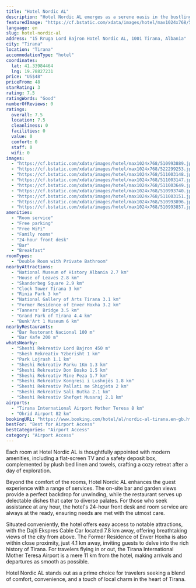 ```yaml
---
title: "Hotel Nordic AL"
description: "Hotel Nordic AL emerges as a serene oasis in the bustling heart of Tirana, merely 3."
featuredImage: "https://cf.bstatic.com/xdata/images/hotel/max1024x768/510993889.jpg?k=4fcf0d8d95cf8321498948bcf93a97ace73a412b6de591eda2c2f2cda92c3552&o=&hp=1"
language: en
slug: hotel-nordic-al
address: "15 Rruga Lord Bajron Hotel Nordic AL, 1001 Tirana, Albania"
city: "Tirana"
location: "Tirana"
accommodationType: "hotel"
coordinates:
  lat: 41.33984464
  lng: 19.78827231
price: "US$48"
priceFrom: 48
starRating: 3
rating: 7.5
ratingWords: "Good"
numberOfReviews: 0
ratings:
  overall: 7.5
  location: 7.5
  cleanliness: 0
  facilities: 0
  value: 0
  comfort: 0
  staff: 0
  wifi: 0
images:
  - "https://cf.bstatic.com/xdata/images/hotel/max1024x768/510993889.jpg?k=4fcf0d8d95cf8321498948bcf93a97ace73a412b6de591eda2c2f2cda92c3552&o=&hp=1"
  - "https://cf.bstatic.com/xdata/images/hotel/max1024x768/522299253.jpg?k=0280a7d0d7621d1f7f0d0bbdb093ea9081ada4674d544c7d7de366790cfef275&o=&hp=1"
  - "https://cf.bstatic.com/xdata/images/hotel/max1024x768/511003148.jpg?k=7518a78bdcfc5bf3c9d4d65a2314a7c378596ac3cd7d3b2585f431da74fd5632&o=&hp=1"
  - "https://cf.bstatic.com/xdata/images/hotel/max1024x768/511003147.jpg?k=593c826339535aa1692d0f2d9228fa42ef2acc3d04de1bb8e8685d0a7188897d&o=&hp=1"
  - "https://cf.bstatic.com/xdata/images/hotel/max1024x768/511003649.jpg?k=a6bf41e4eaee64132b7ec1b49819e27abe70fec91c38bb8383c681ef4ddd2e71&o=&hp=1"
  - "https://cf.bstatic.com/xdata/images/hotel/max1024x768/510993740.jpg?k=df612a3a09b887a8e3fc1d0e37c06803a43d99bf47e83eb508eacd398da8fe0f&o=&hp=1"
  - "https://cf.bstatic.com/xdata/images/hotel/max1024x768/511003151.jpg?k=22b79d08f293b4f444b7eae3dfd1824227dcce2cc8a7c3f6f2f77159f04c5102&o=&hp=1"
  - "https://cf.bstatic.com/xdata/images/hotel/max1024x768/510993896.jpg?k=b4948a86632010880df2c3d6a46d09212646c945f97bdf4db11c38d08866955e&o=&hp=1"
  - "https://cf.bstatic.com/xdata/images/hotel/max1024x768/510993857.jpg?k=3a7e5d940b50b7ed52bc4fbcd1a9db610629305d302003a8ff6c78253d672c8c&o=&hp=1"
amenities:
  - "Room service"
  - "Free parking"
  - "Free WiFi"
  - "Family rooms"
  - "24-hour front desk"
  - "Bar"
  - "Breakfast"
roomTypes:
  - "Double Room with Private Bathroom"
nearbyAttractions:
  - "National Museum of History Albania 2.7 km"
  - "House of Leaves 2.8 km"
  - "Skanderbeg Square 2.9 km"
  - "Clock Tower Tirana 3 km"
  - "Rinia Park 3 km"
  - "National Gallery of Arts Tirana 3.1 km"
  - "Former Residence of Enver Hoxha 3.2 km"
  - "Tanners' Bridge 3.5 km"
  - "Grand Park of Tirana 4.4 km"
  - "Bunk'Art 1 Museum 6 km"
nearbyRestaurants:
  - "Bar Restorant Nacional 100 m"
  - "Bar Kafe 200 m"
whatsNearby:
  - "Sheshi Rekreativ Lord Bajron 450 m"
  - "Shesh Rekreativ Yzberisht 1 km"
  - "Park Lojrash 1.1 km"
  - "Sheshi Rekreativ Parku 1Km 1.3 km"
  - "Sheshi Rekreativ Don Bosko 1.5 km"
  - "Sheshi Rekreativ Mine Peza 1.7 km"
  - "Sheshi Rekreativ Kongresi i Lushnjës 1.8 km"
  - "Sheshi Rekreativ Pallati me Shigjeta 2 km"
  - "Sheshi Rekreativ Sali Butka 2.1 km"
  - "Sheshi Rekreativ Shefqet Musaraj 2.1 km"
airports:
  - "Tirana International Airport Mother Teresa 8 km"
  - "Ohrid Airport 82 km"
bookingURL: "https://www.booking.com/hotel/al/nordic-al-tirana.en-gb.html?aid=8035640"
bestFor: "Best for Airport Access"
bestCategories: "Airport Access"
category: "Airport Access"
---
```


Each room at Hotel Nordic AL is thoughtfully appointed with modern amenities, including a flat-screen TV and a safety deposit box, complemented by plush bed linen and towels, crafting a cozy retreat after a day of exploration.

Beyond the comfort of the rooms, Hotel Nordic AL enhances the guest experience with a range of services. The on-site bar and garden views provide a perfect backdrop for unwinding, while the restaurant serves up delectable dishes that cater to diverse palates. For those who seek assistance at any hour, the hotel's 24-hour front desk and room service are always at the ready, ensuring needs are met with the utmost care.

Situated conveniently, the hotel offers easy access to notable attractions, with the Dajti Ekspres Cable Car located 7.8 km away, offering breathtaking views of the city from above. The Former Residence of Enver Hoxha is also within close proximity, just 4.1 km away, inviting guests to delve into the rich history of Tirana. For travelers flying in or out, the Tirana International Mother Teresa Airport is a mere 11 km from the hotel, making arrivals and departures as smooth as possible.

Hotel Nordic AL stands out as a prime choice for travelers seeking a blend of comfort, convenience, and a touch of local charm in the heart of Tirana.